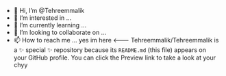- 👋 Hi, I’m @Tehreemmalik
- 👀 I’m interested in ...
- 🌱 I’m currently learning ...
- 💞️ I’m looking to collaborate on ...
- 📫 How to reach me ...
yes im here
<---
Tehreemmalik/Tehreemmalik is a ✨ special ✨ repository because its `README.md` (this file) appears on your GitHub profile.
You can click the Preview link to take a look at your chyy
